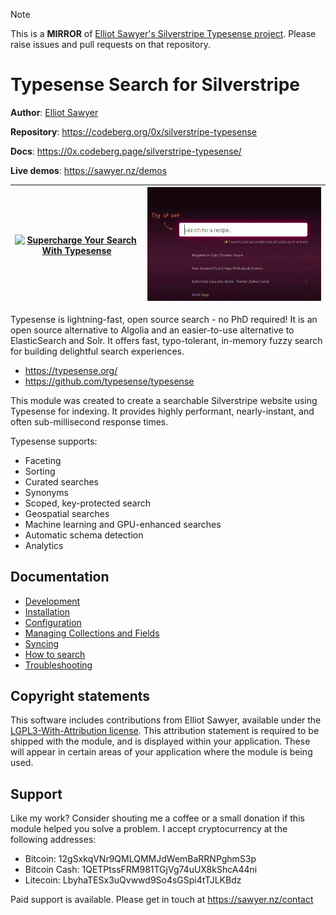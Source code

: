 > [!NOTE]
> This is a **MIRROR** of [Elliot Sawyer's Silverstripe Typesense project](https://codeberg.org/0x/silverstripe-typesense/).  Please raise issues and pull requests on that repository.

# Typesense Search for Silverstripe

**Author**: [Elliot Sawyer](https://sawyer.nz)

**Repository**: https://codeberg.org/0x/silverstripe-typesense

**Docs**: https://0x.codeberg.page/silverstripe-typesense/

**Live demos**: https://sawyer.nz/demos

| [![Supercharge Your Search With Typesense](http://img.youtube.com/vi/3ovkP2u4lbY/0.jpg)](http://www.youtube.com/watch?v=3ovkP2u4lbY "Supercharge Your Search With Typesense") | ![A demo embedded on the Typesense homepage](docs/img/ts-docs.webp "A demo embedded on the Typesense homepage")  |
| -------- | ------- |

Typesense is lightning-fast, open source search - no PhD required!  It is an open source alternative to Algolia and an easier-to-use alternative to ElasticSearch and Solr. It offers fast, typo-tolerant, in-memory fuzzy search for building delightful search experiences.

* https://typesense.org/
* https://github.com/typesense/typesense

This module was created to create a searchable Silverstripe website using Typesense for indexing.  It provides highly performant, nearly-instant, and often sub-millisecond response times. 

Typesense supports:

* Faceting
* Sorting
* Curated searches
* Synonyms
* Scoped, key-protected search
* Geospatial searches
* Machine learning and GPU-enhanced searches
* Automatic schema detection
* Analytics

## Documentation

* [Development](docs/02-development.md)
* [Installation](docs/03-installation.md)
* [Configuration](docs/04-configuration.md)
* [Managing Collections and Fields](05-docs/collections.md)
* [Syncing](docs/06-syncing.md)
* [How to search](docs/07-searching.md)
* [Troubleshooting](docs/08-troubleshooting.md)

## Copyright statements

This software includes contributions from Elliot Sawyer, available under the [LGPL3-With-Attribution license](https://codeberg.org/0x/silverstripe-typesense/src/branch/pages/LICENSE.md). This attribution statement is required to be shipped with the module, and is displayed within your application. These will appear in certain areas of your application where the module is being used.

## Support

Like my work? Consider shouting me a coffee or a small donation if this module helped you solve a problem. I accept cryptocurrency at the following addresses:

* Bitcoin: 12gSxkqVNr9QMLQMMJdWemBaRRNPghmS3p
* Bitcoin Cash: 1QETPtssFRM981TGjVg74uUX8kShcA44ni
* Litecoin: LbyhaTESx3uQvwwd9So4sGSpi4tTJLKBdz

Paid support is available. Please get in touch at https://sawyer.nz/contact


